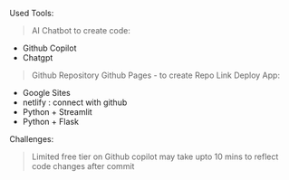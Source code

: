 Used Tools:
> AI Chatbot to create code:
   - Github Copilot
   - Chatgpt
> Github Repository
> Github Pages - to create Repo Link
> Deploy App:
   - Google Sites
   - netlify : connect with github
   - Python + Streamlit
   - Python + Flask

Challenges:
> Limited free tier on Github copilot
> may take upto 10 mins to reflect code changes after commit

